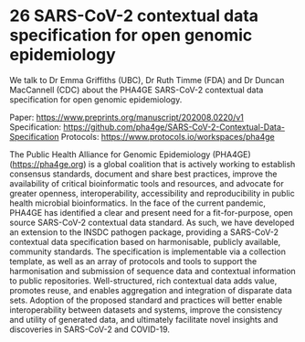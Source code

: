 # 26 SARS-CoV-2 contextual data specification for open genomic epidemiology

We talk to Dr Emma Griffiths (UBC), Dr Ruth Timme (FDA) and Dr Duncan MacCannell (CDC) about the PHA4GE SARS-CoV-2 contextual data specification for open genomic epidemiology.

Paper: https://www.preprints.org/manuscript/202008.0220/v1 
Specification: https://github.com/pha4ge/SARS-CoV-2-Contextual-Data-Specification
Protocols: https://www.protocols.io/workspaces/pha4ge

The Public Health Alliance for Genomic Epidemiology (PHA4GE) (https://pha4ge.org) is a global coalition that is actively working to establish consensus standards, document and share best practices, improve the availability of critical bioinformatic tools and resources, and advocate for greater openness, interoperability, accessibility and reproducibility in public health microbial bioinformatics. In the face of the current pandemic, PHA4GE has identified a clear and present need for a fit-for-purpose, open source SARS-CoV-2 contextual data standard. As such, we have developed an extension to the INSDC pathogen package, providing a SARS-CoV-2 contextual data specification based on harmonisable, publicly available, community standards. The specification is implementable via a collection template, as well as an array of protocols and tools to support the harmonisation and submission of sequence data and contextual information to public repositories. Well-structured, rich contextual data adds value, promotes reuse, and enables aggregation and integration of disparate data sets. Adoption of the proposed standard and practices will better enable interoperability between datasets and systems, improve the consistency and utility of generated data, and ultimately facilitate novel insights and discoveries in SARS-CoV-2 and COVID-19.

